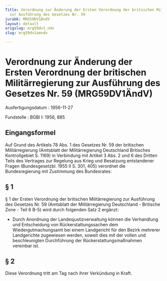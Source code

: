 ```yaml
---
Title: Verordnung zur Änderung der Ersten Verordnung der britischen Militärregierung
  zur Ausführung des Gesetzes Nr. 59
jurabk: MRG59DV1ÄndV
layout: default
origslug: mrg59dv1_ndv
slug: mrg59dv1aendv

---
```


# Verordnung zur Änderung der Ersten Verordnung der britischen Militärregierung zur Ausführung des Gesetzes Nr. 59 (MRG59DV1ÄndV)

Ausfertigungsdatum
:   1956-11-27

Fundstelle
:   BGBl I: 1956, 885

## Eingangsformel

Auf Grund des Artikels 78 Abs. 1 des Gesetzes Nr. 59 der britischen
Militärregierung (Amtsblatt der Militärregierung Deutschland
Britisches Kontrollgebiet S. 1169) in Verbindung mit Artikel 3 Abs. 2
und 6 des Dritten Teils des Vertrages zur Regelung aus Krieg und
Besatzung entstandener Fragen (Bundesgesetzbl. 1955 II S. 301, 405)
verordnet die Bundesregierung mit Zustimmung des Bundesrates:

## § 1

§ 1 der Ersten Verordnung der britischen Militärregierung zur
Ausführung des Gesetzes Nr. 59 (Amtsblatt der Militärregierung
Deutschland - Britische Zone - Teil 6 B-5) wird durch folgenden Satz 2
ergänzt:

*   Durch Anordnung der Landesjustizverwaltung können die Verhandlung und
    Entscheidung von Rückerstattungssachen dem Wiedergutmachungsamt bei
    einem Landgericht für den Bezirk mehrerer Landgerichte zugewiesen
    werden, soweit dies mit der vollen und beschleunigten Durchführung der
    Rückerstattungsmaßnahmen vereinbar ist.

## § 2

Diese Verordnung tritt am Tag nach ihrer Verkündung in Kraft.

